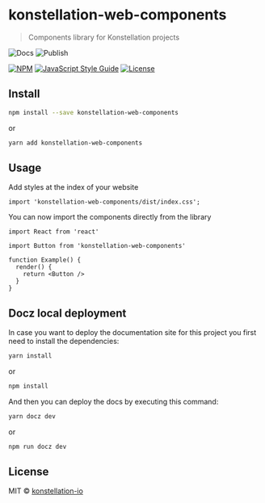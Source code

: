 # konstellation-web-components

> Components library for Konstellation projects

![Docs][workflow-docs]
![Publish][workflow-publish]

[![NPM][npm-image]][npm-url]
[![JavaScript Style Guide][js-image]][js-url]
[![License][license-image]][license-url]

## Install

```bash
npm install --save konstellation-web-components
```

or

```bash
yarn add konstellation-web-components
```

## Usage

Add styles at the index of your website

```tsx
import 'konstellation-web-components/dist/index.css';
```

You can now import the components directly from the library

```tsx
import React from 'react'

import Button from 'konstellation-web-components'

function Example() {
  render() {
    return <Button />
  }
}
```

## Docz local deployment

In case you want to deploy the documentation site for this project you first need to install the dependencies:

```bash
yarn install
```

or

```bash
npm install
```

And then you can deploy the docs by executing this command:

```bash
yarn docz dev
```

or

```bash
npm run docz dev
```

## License

MIT © [konstellation-io](https://github.com/konstellation-io)

[workflow-docs]: https://github.com/konstellation-io/kwc/workflows/Deploy%20to%20GitHub%20Pages/badge.svg
[workflow-publish]: https://github.com/konstellation-io/kwc/workflows/Publish%20konstellation-web-components%20npm%20library/badge.svg
[npm-image]: https://img.shields.io/npm/v/konstellation-web-components.svg
[npm-url]: https://www.npmjs.com/package/konstellation-web-components
[js-image]: https://img.shields.io/badge/code_style-standard-brightgreen.svg
[js-url]: https://standardjs.com
[license-image]: http://img.shields.io/npm/l/konstellation-web-components.svg
[license-url]: LICENSE
